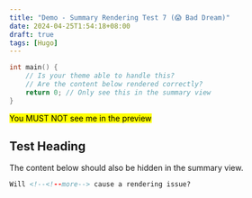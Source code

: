 ```yaml
---
title: "Demo - Summary Rendering Test 7 (😱 Bad Dream)"
date: 2024-04-25T1:54:18+08:00
draft: true
tags: [Hugo]
---
```


```c {linenos=table}
int main() {
    // Is your theme able to handle this?
    // Are the content below rendered correctly?
    return 0; // Only see this in the summary view
}
```

<!--<!--more-->

<mark>You MUST NOT see me in the preview</mark>

## Test Heading

The content below should also be hidden in the summary view.

<!--more-->

```html
Will <!--<!--more--> cause a rendering issue?
```
